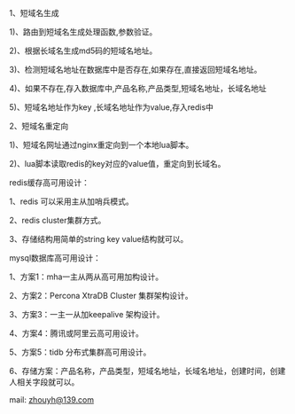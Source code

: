 1、短域名生成

1)、路由到短域名生成处理函数,参数验证。

2)、根据长域名生成md5码的短域名地址。

3)、检测短域名地址在数据库中是否存在,如果存在,直接返回短域名地址。

4)、如果不存在,存入数据库中,产品名称,产品类型,短域名地址，长域名地址

5)、短域名地址作为key ,长域名地址作为value,存入redis中


2、短域名重定向

1)、短域名网址通过nginx重定向到一个本地lua脚本。

2)、lua脚本读取redis的key对应的value值，重定向到长域名。


redis缓存高可用设计：

1、redis 可以采用主从加哨兵模式。

2、redis cluster集群方式。

3、存储结构用简单的string key value结构就可以。


mysql数据库高可用设计：

1、方案1：mha一主从两从高可用加构设计。

2、方案2：Percona XtraDB Cluster 集群架构设计。

3、方案3：一主一从加keepalive 架构设计。

4、方案4：腾讯或阿里云高可用设计。

5、方案5：tidb 分布式集群高可用设计。

6、存储方案：产品名称，产品类型，短域名地址，长域名地址，创建时间，创建人相关字段就可以。

mail: zhouyh@139.com
